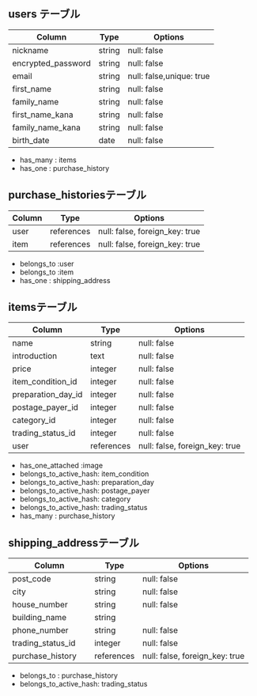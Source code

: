 ## users テーブル
|Column	               |Type	  |Options
|----------------------|--------|---------------
|nickname	             |string	|null: false
|encrypted_password    |string	|null: false
|email	               |string	|null: false,unique: true
|first_name	           |string	|null: false
|family_name	         |string	|null: false
|first_name_kana	     |string	|null: false
|family_name_kana	     |string	|null: false
|birth_date            |date	  |null: false    

- has_many : items
- has_one : purchase_history


## purchase_historiesテーブル
|Column 	           |Type       |Options
|--------------------|-----------|--------------------------------
|user                |references |null: false, foreign_key: true
|item                |references |null: false, foreign_key: true

- belongs_to :user
- belongs_to :item
- has_one : shipping_address


## itemsテーブル
|Column           	 |Type	       |Options
|--------------------|-------------|-----------------------------
|name	               |string	     |null: false
|introduction        |text         |null: false
|price               |integer	     |null: false
|item_condition_id   |integer	     |null: false
|preparation_day_id  |integer	     |null: false
|postage_payer_id    |integer	     |null: false
|category_id         |integer	     |null: false
|trading_status_id   |integer	     |null: false
|user                |references   |null: false, foreign_key: true

- has_one_attached :image
- belongs_to_active_hash: item_condition
- belongs_to_active_hash: preparation_day 
- belongs_to_active_hash: postage_payer   
- belongs_to_active_hash: category 
- belongs_to_active_hash: trading_status
- has_many : purchase_history


## shipping_addressテーブル
|Column           	 |Type	       |Options
|--------------------|-------------|-----------------------------
|post_code           |string	     |null: false
|city                |string	     |null: false
|house_number        |string	     |null: false
|building_name       |string	     
|phone_number        |string	     |null: false
|trading_status_id   |integer	     |null: false
|purchase_history 　 |references   |null: false, foreign_key: true

- belongs_to : purchase_history
- belongs_to_active_hash: trading_status
